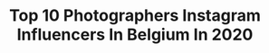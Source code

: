 ---
title: Top 10 Photographers Instagram Influencers In Belgium In 2020
description: >-
  Find top photographers Instagram influencers in Belgium in 2020. Most popular hashtags: #belgianphotographer #belgium #photography #ootd.
platform: Instagram
profiles:
  - username: "yngwix"
    fullname: >-
      Yngwie @belgianshooters
    location: "Belgium"
    followers: 7590
    engagement: 712
    commentsToLikes: 0.076154
    id: ck0w1wu3slj450i19puxiyts0
    verified: false
    hashtags: "#bbctravel, #lovetheworld, #aljazeera, #artofvisuals"
  - username: "fabian.fcs"
    fullname: >-
      Fabian
    location: "Belgium"
    followers: 5305
    engagement: 714
    commentsToLikes: 0.117201
    id: ck0w3reeduvs60i19vfw0rnd0
    verified: false
    hashtags: "#shooting, #photoshoot, #ootdmen, #streetwear"
  - username: "m.i.m.s.y"
    fullname: >-
      𝐌ｉｍｓｙ ➶
    location: "Belgium"
    followers: 52364
    engagement: 516
    commentsToLikes: 0.019537
    id: ck5zwljbk6c550i143cr4roez
    verified: false
    hashtags: ""
  - username: "trixedenbreuls"
    fullname: >-
      Trix Eden 👩🏼‍🌾🌿
    location: "Belgium"
    followers: 41514
    engagement: 906
    commentsToLikes: 0.005655
    id: ck15s8jugbrpn0i19r0hoi536
    verified: false
    hashtags: "#benditliketezza, #srprsme, #aldibattles, #stayhome"
  - username: "enfacedl"
    fullname: >-
      CHARLOTTE
    location: "Belgium"
    followers: 39083
    engagement: 148
    commentsToLikes: 0.035773
    id: ck5qedh8bzybm0i11wo9qhnmr
    verified: false
    hashtags: "#stayin, #jewelry, #covid19, #neutrals"
  - username: "quentindebriey"
    fullname: >-
      Quentin De Briey
    location: "Belgium"
    followers: 47896
    engagement: 424
    commentsToLikes: 0.011491
    id: ck0u6lbu529ei0i19jcilbssi
    verified: true
    hashtags: ""
  - username: "dwarven_cosplay"
    fullname: >-
      Dwarven Cosplay
    location: "Belgium"
    followers: 2313
    engagement: 1922
    commentsToLikes: 0.059130
    id: ck5cl3koqy6hp0i11ujbfwn63
    verified: false
    hashtags: "#witchernetflix, #cosplayersofinstagram, #cdprcommunity, #gamecosplay"
  - username: "stevenwolles"
    fullname: >-
      Steven Wolles
    location: "Belgium"
    followers: 92243
    engagement: 156
    commentsToLikes: 0.012230
    id: ck8tb1fh5tyc90j78lgxk3of9
    verified: false
    hashtags: ""
  - username: "raiamarialaura"
    fullname: >-
      RAIA 🇧🇪
    location: "Belgium"
    followers: 28493
    engagement: 320
    commentsToLikes: 0.022055
    id: ck0ua4o7hbb050i19iak0af5g
    verified: false
    hashtags: "#feelathome, #roxi, #jordanwomen, #ad"
  - username: "boudoirbysteve"
    fullname: >-
      Brussels Boudoir Photographer
    location: "Belgium"
    followers: 5975
    engagement: 670
    commentsToLikes: 0.036580
    id: ck6uejagzr9af0j71nxxwl8bv
    verified: false
    hashtags: "#sonyimages, #youdoyouboo, #comfortableinmyskin, #sonyalphabelgium"
---